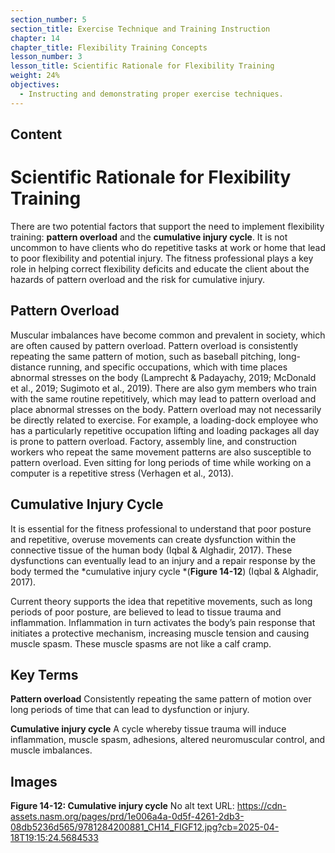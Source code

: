 ```yaml
---
section_number: 5
section_title: Exercise Technique and Training Instruction
chapter: 14
chapter_title: Flexibility Training Concepts
lesson_number: 3
lesson_title: Scientific Rationale for Flexibility Training
weight: 24%
objectives:
  - Instructing and demonstrating proper exercise techniques.
---
```


## Content
# Scientific Rationale for Flexibility Training

There are two potential factors that support the need to implement flexibility training: **pattern overload** and the **cumulative injury cycle**. It is not uncommon to have clients who do repetitive tasks at work or home that lead to poor flexibility and potential injury. The fitness professional plays a key role in helping correct flexibility deficits and educate the client about the hazards of pattern overload and the risk for cumulative injury.

## Pattern Overload

Muscular imbalances have become common and prevalent in society, which are often caused by pattern overload. Pattern overload is consistently repeating the same pattern of motion, such as baseball pitching, long-distance running, and specific occupations, which with time places abnormal stresses on the body (Lamprecht & Padayachy, 2019; McDonald et al., 2019; Sugimoto et al., 2019). There are also gym members who train with the same routine repetitively, which may lead to pattern overload and place abnormal stresses on the body. Pattern overload may not necessarily be directly related to exercise. For example, a loading-dock employee who has a particularly repetitive occupation lifting and loading packages all day is prone to pattern overload. Factory, assembly line, and construction workers who repeat the same movement patterns are also susceptible to pattern overload. Even sitting for long periods of time while working on a computer is a repetitive stress (Verhagen et al., 2013).

## Cumulative Injury Cycle

It is essential for the fitness professional to understand that poor posture and repetitive, overuse movements can create dysfunction within the connective tissue of the human body (Iqbal & Alghadir, 2017). These dysfunctions can eventually lead to an injury and a repair response by the body termed the *cumulative injury cycle *(**Figure 14-12**) (Iqbal & Alghadir, 2017).

Current theory supports the idea that repetitive movements, such as long periods of poor posture, are believed to lead to tissue trauma and inflammation. Inflammation in turn activates the body’s pain response that initiates a protective mechanism, increasing muscle tension and causing muscle spasm. These muscle spasms are not like a calf cramp.

## Key Terms

**Pattern overload**
Consistently repeating the same pattern of motion over long periods of time that can lead to dysfunction or injury.

**Cumulative injury cycle**
A cycle whereby tissue trauma will induce inflammation, muscle spasm, adhesions, altered neuromuscular control, and muscle imbalances.

## Images

**Figure 14-12: Cumulative injury cycle**
No alt text
URL: https://cdn-assets.nasm.org/pages/prd/1e006a4a-0d5f-4261-2db3-08db5236d565/9781284200881_CH14_FIGF12.jpg?cb=2025-04-18T19:15:24.5684533